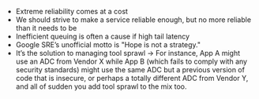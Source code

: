 * Extreme reliability comes at a cost 
* We should strive to make a service reliable enough, but no more reliable than it needs to be
* Inefficient queuing is often a cause if high tail latency
* Google SRE’s unofficial motto is "Hope is not a strategy."
* It’s the solution to managing tool sprawl -> For instance, App A might use an ADC from Vendor X while App B (which fails to comply with any security standards) might use the same ADC but a previous version of code that is insecure, or perhaps a totally different ADC from Vendor Y, and all of sudden you add tool sprawl to the mix too.